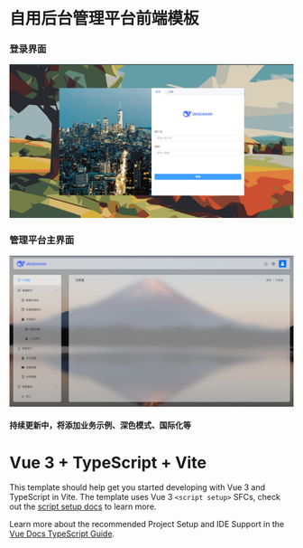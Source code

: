 # 自用后台管理平台前端模板

### 登录界面

![登录界面](/samples/login.png)

### 管理平台主界面

![管理平台主界面](/samples/main.png)

#### 持续更新中，将添加业务示例、深色模式、国际化等

# Vue 3 + TypeScript + Vite

This template should help get you started developing with Vue 3 and TypeScript in Vite. The template uses Vue 3 `<script setup>` SFCs, check out the [script setup docs](https://v3.vuejs.org/api/sfc-script-setup.html#sfc-script-setup) to learn more.

Learn more about the recommended Project Setup and IDE Support in the [Vue Docs TypeScript Guide](https://vuejs.org/guide/typescript/overview.html#project-setup).
